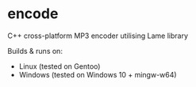 # encode
C++ cross-platform MP3 encoder utilising Lame library

Builds & runs on:
* Linux (tested on Gentoo)
* Windows (tested on Windows 10 + mingw-w64)
